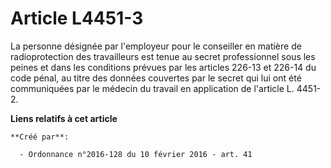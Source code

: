 # Article L4451-3

La personne désignée par l'employeur pour le conseiller en matière de radioprotection des travailleurs est tenue au secret
professionnel sous les peines et dans les conditions prévues par les articles 226-13 et 226-14 du code pénal, au titre des
données couvertes par le secret qui lui ont été communiquées par le médecin du travail en application de l'article L. 4451-2.

**Liens relatifs à cet article**

	**Créé par**:

	  - Ordonnance n°2016-128 du 10 février 2016 - art. 41
